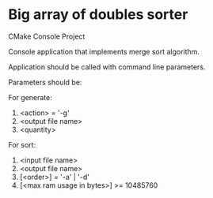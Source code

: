 # Big array of doubles sorter

CMake Console Project

Console application that implements merge sort algorithm.

Application should be called with command line parameters.

Parameters should be:

For generate:
1) &lt;action&gt; = '-g'
2) &lt;output file name&gt;
3) &lt;quantity&gt;

For sort:
1) &lt;input file name&gt;
2) &lt;output file name&gt;
3) [&lt;order&gt;] = '-a' | '-d'
4) [&lt;max ram usage in bytes&gt;] &gt;= 10485760
